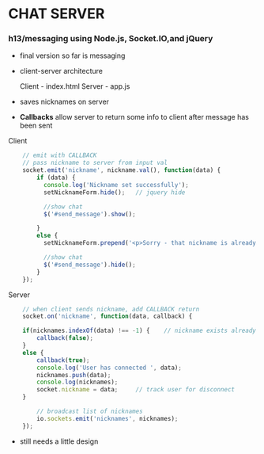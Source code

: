 # CHAT SERVER 

### h13/messaging using Node.js, Socket.IO,and jQuery

- final version so far is messaging
- client-server architecture

	Client - index.html
	Server - app.js

- saves nicknames on server

- **Callbacks** allow server to return some info to client after message has been sent

Client

```javascript 
	// emit with CALLBACK
	// pass nickname to server from input val
	socket.emit('nickname', nickname.val(), function(data) {
	    if (data) {
	      console.log('Nickname set successfully');
	      setNicknameForm.hide();   // jquery hide

	      //show chat
	      $('#send_message').show();

	    }
	    else {
	      setNicknameForm.prepend('<p>Sorry - that nickname is already taken. </p>');

	      //show chat
	      $('#send_message').hide();
	    }
	}); 
```


Server

```javascript
	// when client sends nickname, add CALLBACK return
	socket.on('nickname', function(data, callback) {

	if(nicknames.indexOf(data) !== -1) {    // nickname exists already
		callback(false);
	}
	else {
		callback(true);
		console.log('User has connected ', data);
		nicknames.push(data);
		console.log(nicknames);
		socket.nickname = data; 	// track user for disconnect	
	}

		// broadcast list of nicknames
		io.sockets.emit('nicknames', nicknames);
	});
```


- still needs a little design